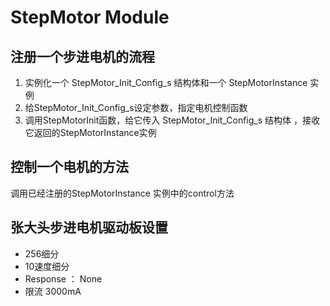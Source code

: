 # StepMotor Module

## 注册一个步进电机的流程
1. 实例化一个 StepMotor_Init_Config_s 结构体和一个 StepMotorInstance 实例
2. 给StepMotor_Init_Config_s设定参数，指定电机控制函数
3. 调用StepMotorInit函数，给它传入 StepMotor_Init_Config_s 结构体 ，接收它返回的StepMotorInstance实例

## 控制一个电机的方法
调用已经注册的StepMotorInstance 实例中的control方法

## 张大头步进电机驱动板设置
* 256细分
* 10速度细分
* Response ： None
* 限流 3000mA